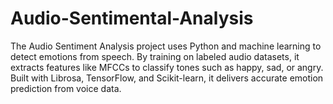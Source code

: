 # Audio-Sentimental-Analysis
The Audio Sentiment Analysis project uses Python and machine learning to detect emotions from speech. By training on labeled audio datasets, it extracts features like MFCCs to classify tones such as happy, sad, or angry. Built with Librosa, TensorFlow, and Scikit-learn, it delivers accurate emotion prediction from voice data.
